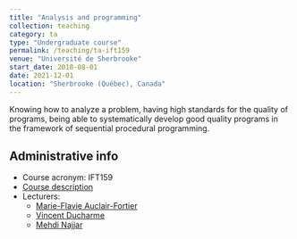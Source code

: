 ```yaml
---
title: "Analysis and programming"
collection: teaching
category: ta
type: "Undergraduate course"
permalink: /teaching/ta-ift159
venue: "Université de Sherbrooke"
start_date: 2018-08-01
date: 2021-12-01
location: "Sherbrooke (Québec), Canada"
---
```


Knowing how to analyze a problem, having high standards for the quality of programs, being able to systematically develop good quality programs in the framework of sequential procedural programming.

## Administrative info
- Course acronym: IFT159
- [Course description](https://www.usherbrooke.ca/admission/fiches-cours/IFT159)
- Lecturers:
  - [Marie-Flavie Auclair-Fortier](https://www.usherbrooke.ca/informatique/nous-joindre/personnel/corps-professoral/professeurs/marie-flavie-auclair-fortier)
  - [Vincent Ducharme](https://www.usherbrooke.ca/informatique/nous-joindre/personnel/personnel-professionnel/vincent-ducharme)
  - [Mehdi Najjar](https://www.linkedin.com/in/mehdi-najjar-eng-phd-b85b4311/)
  